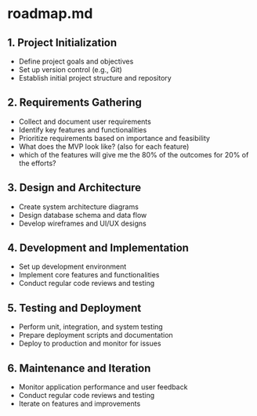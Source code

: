 # roadmap.md

## 1. Project Initialization

- Define project goals and objectives
- Set up version control (e.g., Git)
- Establish initial project structure and repository

## 2. Requirements Gathering

- Collect and document user requirements
- Identify key features and functionalities
- Prioritize requirements based on importance and feasibility
- What does the MVP look like? (also for each feature)
- which of the features will give me the 80% of the outcomes for 20% of the efforts?

## 3. Design and Architecture

- Create system architecture diagrams
- Design database schema and data flow
- Develop wireframes and UI/UX designs

## 4. Development and Implementation

- Set up development environment
- Implement core features and functionalities
- Conduct regular code reviews and testing

## 5. Testing and Deployment

- Perform unit, integration, and system testing
- Prepare deployment scripts and documentation
- Deploy to production and monitor for issues

## 6. Maintenance and Iteration

- Monitor application performance and user feedback
- Conduct regular code reviews and testing
- Iterate on features and improvements
